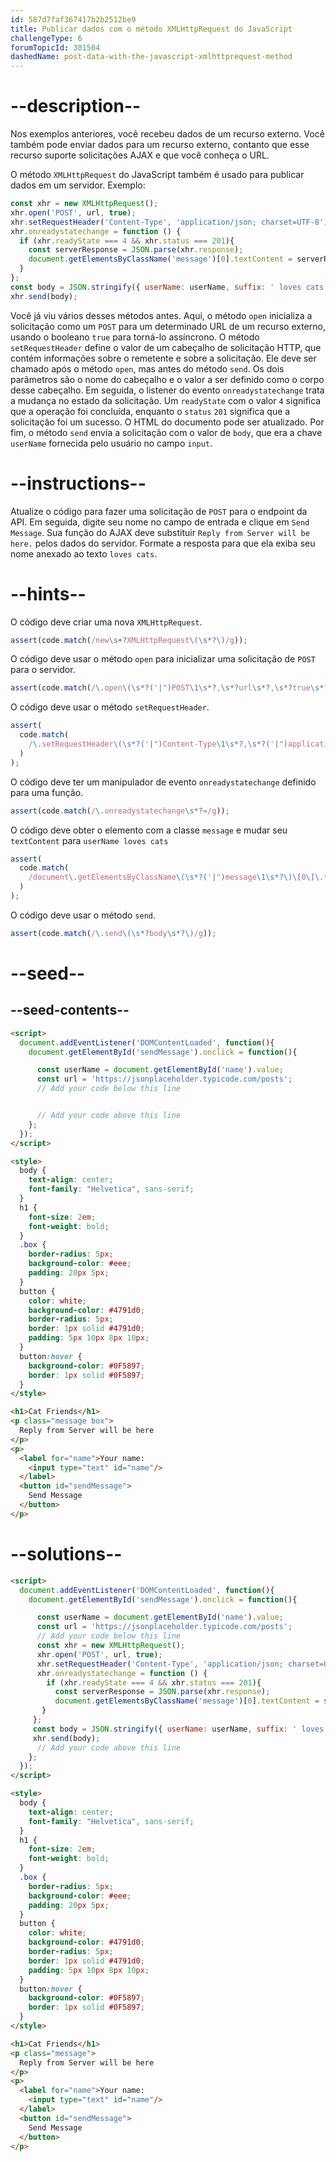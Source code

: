 ```yaml
---
id: 587d7faf367417b2b2512be9
title: Publicar dados com o método XMLHttpRequest do JavaScript
challengeType: 6
forumTopicId: 301504
dashedName: post-data-with-the-javascript-xmlhttprequest-method
---
```


# --description--

Nos exemplos anteriores, você recebeu dados de um recurso externo. Você também pode enviar dados para um recurso externo, contanto que esse recurso suporte solicitações AJAX e que você conheça o URL.

O método `XMLHttpRequest` do JavaScript também é usado para publicar dados em um servidor. Exemplo:

```js
const xhr = new XMLHttpRequest();
xhr.open('POST', url, true);
xhr.setRequestHeader('Content-Type', 'application/json; charset=UTF-8');
xhr.onreadystatechange = function () {
  if (xhr.readyState === 4 && xhr.status === 201){
    const serverResponse = JSON.parse(xhr.response);
    document.getElementsByClassName('message')[0].textContent = serverResponse.userName + serverResponse.suffix;
  }
};
const body = JSON.stringify({ userName: userName, suffix: ' loves cats!' });
xhr.send(body);
```

Você já viu vários desses métodos antes. Aqui, o método `open` inicializa a solicitação como um `POST` para um determinado URL de um recurso externo, usando o booleano `true` para torná-lo assíncrono. O método `setRequestHeader` define o valor de um cabeçalho de solicitação HTTP, que contém informações sobre o remetente e sobre a solicitação. Ele deve ser chamado após o método `open`, mas antes do método `send`. Os dois parâmetros são o nome do cabeçalho e o valor a ser definido como o corpo desse cabeçalho. Em seguida, o listener do evento `onreadystatechange` trata a mudança no estado da solicitação. Um `readyState` com o valor `4` significa que a operação foi concluída, enquanto o `status` `201` significa que a solicitação foi um sucesso. O HTML do documento pode ser atualizado. Por fim, o método `send` envia a solicitação com o valor de `body`, que era a chave `userName` fornecida pelo usuário no campo `input`.

# --instructions--

Atualize o código para fazer uma solicitação de `POST` para o endpoint da API. Em seguida, digite seu nome no campo de entrada e clique em `Send Message`. Sua função do AJAX deve substituir `Reply from Server will be here.` pelos dados do servidor. Formate a resposta para que ela exiba seu nome anexado ao texto `loves cats`.

# --hints--

O código deve criar uma nova `XMLHttpRequest`.

```js
assert(code.match(/new\s+?XMLHttpRequest\(\s*?\)/g));
```

O código deve usar o método `open` para inicializar uma solicitação de `POST` para o servidor.

```js
assert(code.match(/\.open\(\s*?('|")POST\1\s*?,\s*?url\s*?,\s*?true\s*?\)/g));
```

O código deve usar o método `setRequestHeader`.

```js
assert(
  code.match(
    /\.setRequestHeader\(\s*?('|")Content-Type\1\s*?,\s*?('|")application\/json;\s*charset=UTF-8\2\s*?\)/g
  )
);
```

O código deve ter um manipulador de evento `onreadystatechange` definido para uma função.

```js
assert(code.match(/\.onreadystatechange\s*?=/g));
```

O código deve obter o elemento com a classe `message` e mudar seu `textContent` para `userName loves cats`

```js
assert(
  code.match(
    /document\.getElementsByClassName\(\s*?('|")message\1\s*?\)\[0\]\.textContent\s*?=\s*?.+?\.userName\s*?\+\s*?.+?\.suffix/g
  )
);
```

O código deve usar o método `send`.

```js
assert(code.match(/\.send\(\s*?body\s*?\)/g));
```

# --seed--

## --seed-contents--

```html
<script>
  document.addEventListener('DOMContentLoaded', function(){
    document.getElementById('sendMessage').onclick = function(){

      const userName = document.getElementById('name').value;
      const url = 'https://jsonplaceholder.typicode.com/posts';
      // Add your code below this line


      // Add your code above this line
    };
  });
</script>

<style>
  body {
    text-align: center;
    font-family: "Helvetica", sans-serif;
  }
  h1 {
    font-size: 2em;
    font-weight: bold;
  }
  .box {
    border-radius: 5px;
    background-color: #eee;
    padding: 20px 5px;
  }
  button {
    color: white;
    background-color: #4791d0;
    border-radius: 5px;
    border: 1px solid #4791d0;
    padding: 5px 10px 8px 10px;
  }
  button:hover {
    background-color: #0F5897;
    border: 1px solid #0F5897;
  }
</style>

<h1>Cat Friends</h1>
<p class="message box">
  Reply from Server will be here
</p>
<p>
  <label for="name">Your name:
    <input type="text" id="name"/>
  </label>
  <button id="sendMessage">
    Send Message
  </button>
</p>
```

# --solutions--

```html
<script>
  document.addEventListener('DOMContentLoaded', function(){
    document.getElementById('sendMessage').onclick = function(){

      const userName = document.getElementById('name').value;
      const url = 'https://jsonplaceholder.typicode.com/posts';
      // Add your code below this line
      const xhr = new XMLHttpRequest();
      xhr.open('POST', url, true);
      xhr.setRequestHeader('Content-Type', 'application/json; charset=UTF-8');
      xhr.onreadystatechange = function () {
        if (xhr.readyState === 4 && xhr.status === 201){
          const serverResponse = JSON.parse(xhr.response);
          document.getElementsByClassName('message')[0].textContent = serverResponse.userName + serverResponse.suffix;
       }
     };
     const body = JSON.stringify({ userName: userName, suffix: ' loves cats!' });
     xhr.send(body);
      // Add your code above this line
    };
  });
</script>

<style>
  body {
    text-align: center;
    font-family: "Helvetica", sans-serif;
  }
  h1 {
    font-size: 2em;
    font-weight: bold;
  }
  .box {
    border-radius: 5px;
    background-color: #eee;
    padding: 20px 5px;
  }
  button {
    color: white;
    background-color: #4791d0;
    border-radius: 5px;
    border: 1px solid #4791d0;
    padding: 5px 10px 8px 10px;
  }
  button:hover {
    background-color: #0F5897;
    border: 1px solid #0F5897;
  }
</style>

<h1>Cat Friends</h1>
<p class="message">
  Reply from Server will be here
</p>
<p>
  <label for="name">Your name:
    <input type="text" id="name"/>
  </label>
  <button id="sendMessage">
    Send Message
  </button>
</p>
```
